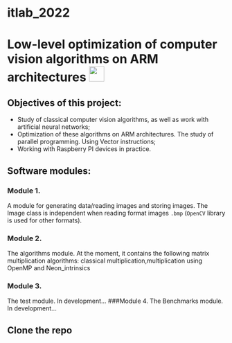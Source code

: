 # itlab_2022

# Low-level optimization of computer vision algorithms on ARM architectures     <img src="https://user-images.githubusercontent.com/75639514/229908421-84a5837b-4220-423a-8cc3-ab97e548a077.png" width="35" height="35">
## Objectives of this project:
- Study of classical computer vision algorithms, as well as work with artificial neural networks;
- Optimization of these algorithms on ARM architectures. The study of parallel programming. Using Vector instructions;
- Working with Raspberry PI devices in practice.

## Software modules:
### Module 1. 
A module for generating data/reading images and storing images. The Image class is independent when reading format images `.bmp` (`OpenCV` library is used for other formats).
### Module 2. 
The algorithms module. At the moment, it contains the following matrix multiplication algorithms: classical multiplication,multiplication using OpenMP and Neon_intrinsics
### Module 3. 
The test module. In development...
###Module 4. The Benchmarks module. In development...

## Clone the repo
 

